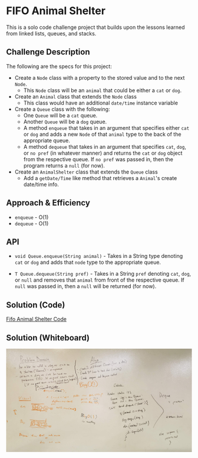 # FIFO Animal Shelter
<!-- Short summary or background information -->
This is a solo code challenge project that builds upon the lessons learned from linked lists, queues, and stacks.

## Challenge Description
<!-- Description of the challenge -->
The following are the specs for this project:
* Create a `Node` class with a property to the stored value and to the next `Node`.
  * This `Node` class will be an `animal` that could be either a `cat` or `dog`.
* Create an `Animal` class that extends the `Node` class
  * This class would have an additional `date/time` instance variable
* Create a `Queue` class with the following:
  * One `Queue` will be a `cat` queue.
  * Another `Queue` will be a `dog` queue.
  * A method `enqueue` that takes in an argument that specifies either `cat` or `dog` and adds a new `Node` of that `animal` type to the back of the appropriate queue.
  * A method `dequeue` that takes in an argument that specifies `cat`, `dog`, or `no pref` (in whatever manner) and returns the `cat` or `dog` object from the respective queue. If `no pref` was passed in, then the program returns a `null` (for now).
* Create an `AnimalShelter` class that extends the `Queue` class
  * Add a `getDate/Time` like method that retrieves a `Animal`'s create date/time info.

## Approach & Efficiency
<!-- What approach did you take? Why? What is the Big O space/time for this approach? -->
* `enqueue` - O(1)
* `dequeue` - O(1)

## API
<!-- Description of each method publicly available to your Linked List -->
* `void Queue.enqueue(String animal)` - Takes in a String type denoting `cat` or `dog` and adds that `node` type to the appropriate queue.

* `T Queue.dequeue(String pref)` - Takes in a String `pref` denoting `cat`, `dog`, or `null` and removes that `animal` from front of the respective queue. If `null` was passed in, then a `null` will be returned (for now).

## Solution (Code)
<!-- Link to code -->
[Fifo Animal Shelter Code](https://github.com/stephenchu530/data-structures-and-algorithms/blob/master/fifoAnimalShelter/src/main/java/fifoAnimalShelter/AnimalShelter.java)

## Solution (Whiteboard)
<!-- Embedded whiteboard image -->
![Whiteboard](assets/fifoAnimalShelter.jpg)
